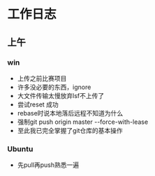 # 工作日志
## 上午

### win
- 上传之前比赛项目
- 许多没必要的东西，ignore
- 大文件传输太慢放弃lsf不上传了
- 尝试reset 成功
- rebase时说本地落后远程不知道为什么
- 强制git push origin master --force-with-lease
- 至此我已完全掌握了git仓库的基本操作
### Ubuntu
- 先pull再push熟悉一遍